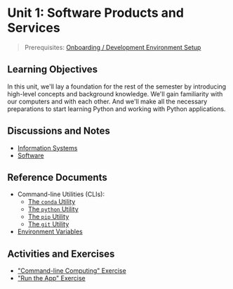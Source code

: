 # Unit 1: Software Products and Services

> Prerequisites: [Onboarding / Development Environment Setup](unit-0.md)

## Learning Objectives

In this unit, we'll lay a foundation for the rest of the semester by introducing high-level concepts and background knowledge. We'll gain familiarity with our computers and with each other. And we'll make all the necessary preparations to start learning Python and working with Python applications.

## Discussions and Notes

  + [Information Systems](/notes/info-systems)
  + [Software](/notes/software)

## Reference Documents

  + Command-line Utilities (CLIs):
    + [The `conda` Utility](/notes/clis/conda.md)
    + [The `python` Utility](/notes/clis/python.md)
    + [The `pip` Utility](/notes/clis/pip.md)
    + [The `git` Utility](/notes/clis/git.md)
  + [Environment Variables](/notes/environment-variables.md)

## Activities and Exercises

  + ["Command-line Computing" Exercise](/exercises/command-line-computing)
  + ["Run the App" Exercise](/exercises/run-the-app/README.md)
